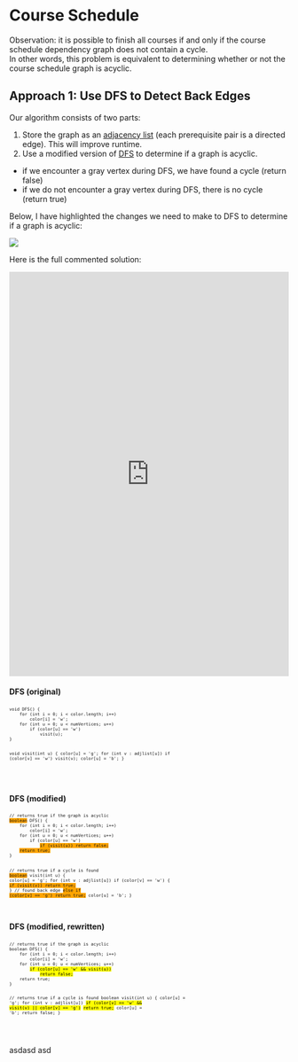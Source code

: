 # Course Schedule 

Observation: it is possible to finish all courses if and only if the course schedule dependency graph does not contain a cycle.  
In other words, this problem is equivalent to determining whether or not the course schedule graph is acyclic.

## Approach 1: Use DFS to Detect Back Edges
Our algorithm consists of two parts:
1. Store the graph as an [adjacency list]() (each prerequisite pair is a directed edge). This will improve runtime.
2. Use a modified version of [DFS]() to determine if a graph is acyclic.
  - if we encounter a gray vertex during DFS, we have found a cycle (return false)
  - if we do not encounter a gray vertex during DFS, there is no cycle (return true)

Below, I have highlighted the changes we need to make to DFS to determine if a graph is acyclic:

<img src='https://lh3.googleusercontent.com/S1rId_OBDGRVXWMkIWSBbyf38GXxjygVMzbB2L7B4-h8AEO0-Zgy3lyeS4JzOc9k7eNNmWCr4n95mSbwy8ik4SUhdHEKPfy-d71qKzmfvdHmMvoJ7E74usT9pFaIE0oySsg91vPe=w2400' />

Here is the full commented solution:
<iframe src="https://leetcode.com/playground/x7ZQiFoi/shared" frameBorder="0" width="100%" height="730"></iframe>

<div style="display:inline-block; text-align:left">
<h4>DFS (original)</h4>
<pre style="font-size:9px"><code>void DFS() {
    for (int i = 0; i < color.length; i++)
        color[i] = 'w';
    for (int u = 0; u < numVertices; u++)
        if (color[u] == 'w')
            visit(u);
}

void visit(int u) {
    color[u] = 'g';
    for (int v : adjlist[u])
        if (color[v] == 'w')
            visit(v);
    color[u] = 'b';
}






</code></pre>
</div>

<div style="display:inline-block; text-align:left">
<h4>DFS (modified)</h4>
<pre style="font-size:9px"><code>// returns true if the graph is acyclic
<span style="background-color:orange">boolean</span> DFS() {
    for (int i = 0; i < color.length; i++)
        color[i] = 'w';
    for (int u = 0; u < numVertices; u++)
        if (color[u] == 'w')
            <span style="background-color:orange">if (visit(u)) return false;</span>
    <span style="background-color:orange">return true;</span>
}

// returns true if a cycle is found
<span style="background-color:orange">boolean</span> visit(int u) {
    color[u] = 'g';
    for (int v : adjlist[u])
        if (color[v] == 'w') {
            <span style="background-color:orange">if (visit(v)) return true;</span>
        }
        // found back edge
        <span style="background-color:orange">else if (color[v] == 'g') return true;</span>
    color[u] = 'b';
}</code></pre>
</div>

<div style="display:inline-block; text-align:left">
<h4>DFS (modified, rewritten)</h4>
<pre style="font-size:9px"><code>// returns true if the graph is acyclic
boolean DFS() {
    for (int i = 0; i < color.length; i++)
        color[i] = 'w';
    for (int u = 0; u < numVertices; u++)
        <mark>if (color[u] == 'w' && visit(u))</mark>
            <mark>return false;</mark>
    return true;
}

// returns true if a cycle is found
boolean visit(int u) {
    color[u] = 'g';
    for (int v : adjlist[u])
        <mark>if (color[v] == 'w' && visit(v) || color[v] == 'g')</mark>
            <mark>return true;</mark>
    color[u] = 'b';
    return false;
}


</code></pre>
</div>

asdasd  asd
